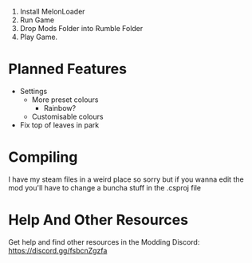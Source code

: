 1. Install MelonLoader
2. Run Game
3. Drop Mods Folder into Rumble Folder
4. Play Game.

# Planned Features
* Settings
    * More preset colours
        * Rainbow?
    * Customisable colours
* Fix top of leaves in park

# Compiling
I have my steam files in a weird place so sorry but if you wanna edit the mod you'll have to change a buncha stuff in the .csproj file

# Help And Other Resources
Get help and find other resources in the Modding Discord:
https://discord.gg/fsbcnZgzfa
